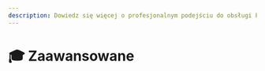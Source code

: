 ```yaml
---
description: Dowiedz się więcej o profesjonalnym podejściu do obsługi Plazmy.
---
```


# 🎓 Zaawansowane
